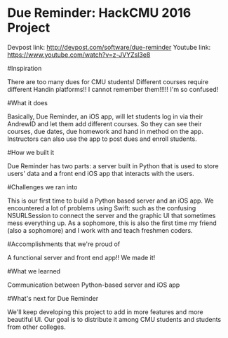 # Due Reminder: HackCMU 2016 Project

Devpost link: http://devpost.com/software/due-reminder
Youtube link: https://www.youtube.com/watch?v=z-JVYZsl3e8

#Inspiration

There are too many dues for CMU students! Different courses require different Handin platforms!! I cannot remember them!!!!! I'm so confused!

#What it does

Basically, Due Reminder, an iOS app, will let students log in via their AndrewID and let them add different courses. So they can see their courses, due dates, due homework and hand in method on the app. Instructors can also use the app to post dues and enroll students.

#How we built it

Due Reminder has two parts: a server built in Python that is used to store users' data and a front end iOS app that interacts with the users.

#Challenges we ran into

This is our first time to build a Python based server and an iOS app. We encountered a lot of problems using Swift: such as the confusing NSURLSession to connect the server and the graphic UI that sometimes mess everything up. As a sophomore, this is also the first time my friend (also a sophomore) and I work with and teach freshmen coders.

#Accomplishments that we're proud of

A functional server and front end app!! We made it!

#What we learned

Communication between Python-based server and iOS app

#What's next for Due Reminder

We'll keep developing this project to add in more features and more beautiful UI. Our goal is to distribute it among CMU students and students from other colleges.
